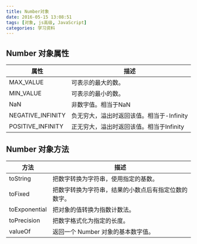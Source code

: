 ```yaml
---
title: Number对象
date: 2016-05-15 13:08:51
tags: [对象, js高级, JavaScript]
categories: 学习资料
---
```



## Number 对象属性

|属性|描述|
|--|--|
|MAX_VALUE|可表示的最大的数。|
|MIN_VALUE|可表示的最小的数。|
|NaN|非数字值。相当于NaN|
|NEGATIVE_INFINITY|负无穷大，溢出时返回该值。相当于-Infinity|
|POSITIVE_INFINITY|正无穷大，溢出时返回该值。相当于Infinity|
<!--more-->
## Number 对象方法

|方法|描述|
|--|--|
|toString|把数字转换为字符串，使用指定的基数。|
|toFixed|把数字转换为字符串，结果的小数点后有指定位数的数字。|
|toExponential|把对象的值转换为指数计数法。|
|toPrecision|把数字格式化为指定的长度。|
|valueOf|返回一个 Number 对象的基本数字值。|


